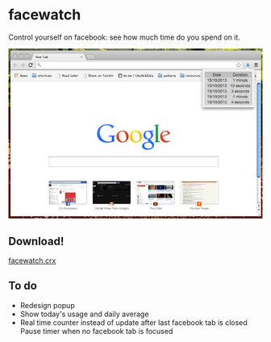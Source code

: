 facewatch
=========
Control yourself on facebook: see how much time do you spend on it.

![example](images/example.jpg)

Download!
---------

[facewatch.crx](://github.com/martriay/facewatch/raw/master/facewatch.crx)

To do
-----
* Redesign popup
* Show today's usage and daily average
* Real time counter instead of update after last facebook tab is closed
 Pause timer when no facebook tab is focused
